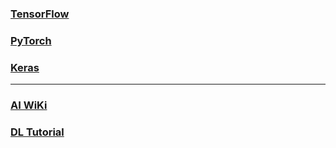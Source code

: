 ### [TensorFlow](tensorflow/readme.md)

### [PyTorch](pytorch/readme.md)

### [Keras](keras/readme.md)

------
### [AI WiKi](https://github.com/jasonhavenD/DJH-DL/blob/master/AI-Wiki.md)
### [DL Tutorial](http://www.deeplearning.net/tutorial/)

